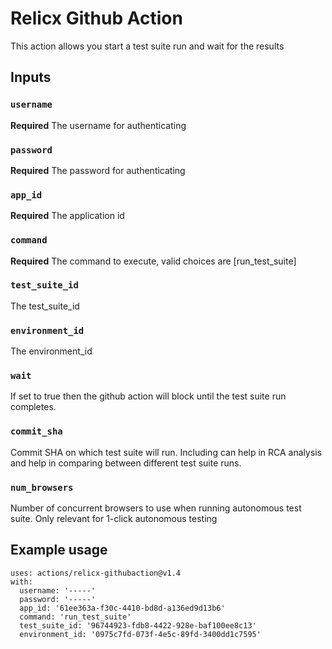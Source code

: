 # Relicx Github Action

This action allows you start a test suite run and wait for the results

## Inputs

### `username`

**Required** The username for authenticating 

### `password`

**Required** The password for authenticating 


### `app_id`

**Required** The application id 

### `command`

**Required** The command to execute, valid choices are [run_test_suite]

### `test_suite_id`

The test_suite_id

### `environment_id`
The environment_id 

### `wait`
If set to true then the github action will block until the test suite run
completes. 

### `commit_sha`
Commit SHA on which test suite will run. Including can help in RCA analysis and help in comparing between different test suite runs.

### `num_browsers`
Number of concurrent browsers to use when running autonomous test suite. Only relevant for 1-click autonomous testing

## Example usage

```
uses: actions/relicx-githubaction@v1.4
with:
  username: '-----'
  password: '-----'
  app_id: '61ee363a-f30c-4410-bd8d-a136ed9d13b6'
  command: 'run_test_suite'
  test_suite_id: '96744923-fdb8-4422-928e-baf100ee8c13'
  environment_id: '0975c7fd-073f-4e5c-89fd-3400dd1c7595'
```

